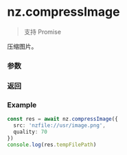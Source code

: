 # nz.compressImage

> <Icon type="success" /> 支持 Promise

压缩图片。

### 参数

<Props :data="props" options />

### 返回

<Results :data="results" />

### Example

```ts
const res = await nz.compressImage({
  src: 'nzfile://usr/image.png',
  quality: 70
})
console.log(res.tempFilePath)
```

<script setup>
const props = [
    {
        name: "src", 
        type: "string",
        default: "",
        required: true, 
        desc: "图片的路径，支持本地路径、代码包路径", 
        version: "0.1.0"
    },
    {
        name: "quality", 
        type: "number",
        default: "",
        required: false, 
        desc: "压缩质量，范围0～100，数值越小，质量越低，压缩率越高", 
        version: "0.1.0"
    },
]

const results = [
  {
    name: 'tempFilePath',
    type: 'string',
    desc: '压缩后图片的临时文件路径 (本地路径)，jpg 格式',
    version: '0.1.0',
  },
]
</script>
